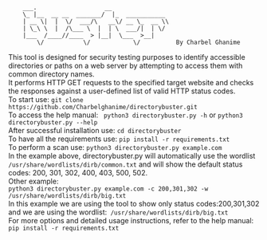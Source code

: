 ```
    ___.                   __                
    \_ |__  __ __  _______/  |_  ___________ 
    | __ \|  |  \/  ___/\   __\/ __ \_  __ \\
    | \_\ \  |  /\___ \  |  | \  ___/|  | \/
    |___  /____//____  > |__|  \___  >__|   
        \/           \/            \/          By Charbel Ghanime
```
This tool is designed for security testing purposes to identify accessible directories or paths on a web server by attempting to access them with common directory names. <br>
It performs HTTP GET requests to the specified target website and checks the responses against a user-defined list of valid HTTP status codes. <br>
To start use: ``` git clone https://github.com/Charbelghanime/directorybuster.git ``` <br>
To access the help manual: ``` python3 directorybuster.py -h``` or ```python3 directorybuster.py --help ```<br>
After successful installation use: ```cd directorybuster ```<br>
To have all the requirements use: ```pip install -r requirements.txt``` <br>
To perform a scan use: ```python3 directorybuster.py example.com``` <br>
In the example above, directorybuster.py will automatically use the wordlist ```/usr/share/wordlists/dirb/common.txt``` and will show the default status codes: 200, 301, 302, 400, 403, 500, 502. <br>
Other example: <br>
```python3 directorybuster.py example.com -c 200,301,302 -w /usr/share/wordlists/dirb/big.txt```<br>
In this example we are using the tool to show only status codes:200,301,302 and we are using the wordlist:``` /usr/share/wordlists/dirb/big.txt``` <br>
For more options and detailed usage instructions, refer to the help manual:
    ```
    pip install -r requirements.txt
    ```
